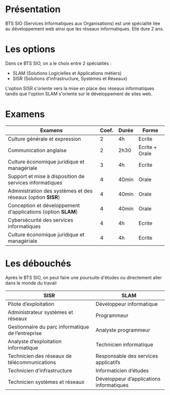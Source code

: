 # Présentation

BTS SIO (Services Informatiques aux Organisations) est une spécialité liée au développement
web ainsi que les réseaux informatiques. Elle dure 2 ans.

# Les options
Dans ce BTS SIO, on a le choix entre 2 spécialités :

- SLAM (Solutions Logicielles et Applications métiers)
- SISR (Solutions d'infrastructure, Systèmes et Réseaux)

L'option SISR s'oriente vers la mise en place des réseaux informatiques tandis que l'option SLAM s'oriente
sur le développement de sites web.

# Examens

| Examens                                                      | Coef. | Durée | Forme          |
|--------------------------------------------------------------|-------|-------|----------------|
| Culture générale et expression                               | 2     | 4h    | Ecrite         |
| Communication anglaise                                       | 2     | 2h30  | Ecrite + Orale |
| Culture économique juridique et managériale                  | 3     | 4h    | Ecrite         |
| Support et mise à disposition de services informatiques      | 4     | 40min | Orale          |
| Administration des systèmes et des réseaux (option **SISR**) | 4     | 40min | Orale          |
| Conception et développement d'applications (option **SLAM**) | 4     | 40min | Orale          |
| Cybersécurité des services informatiques                     | 4     | 4h    | Ecrite         |
| Culture économique juridique et managériale                  | 4     | 4h    | Ecrite         |


# Les débouchés
Après le BTS SIO, on peut faire une poursuite d'études ou directement aller dans le monde du
travail

| SISR                                              | SLAM                                     |
|---------------------------------------------------|------------------------------------------|
| Pilote d’exploitation                             | Développeur informatique                 |
| Administrateur systèmes et réseaux                | Programmeur                              |
| Gestionnaire du parc informatique de l’entreprise | Analyste programmeur                     |
| Analyste d’exploitation informatique              | Technicien informatique                  |
| Technicien des réseaux de télécommunications      | Responsable des services applicatifs     |
| Technicien d’infrastructure                       | Informaticien d’études                   |
| Technicien systèmes et réseaux                    | Développeur d’applications informatiques |
